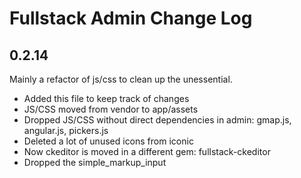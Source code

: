 # Fullstack Admin Change Log

## 0.2.14

Mainly a refactor of js/css to clean up the unessential.

- Added this file to keep track of changes
- JS/CSS moved from vendor to app/assets
- Dropped JS/CSS without direct dependencies in admin: gmap.js, angular.js, pickers.js 
- Deleted a lot of unused icons from iconic
- Now ckeditor is moved in a different gem: fullstack-ckeditor
- Dropped the simple_markup_input